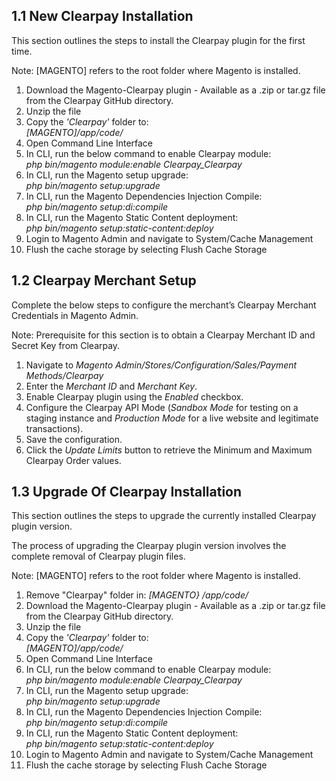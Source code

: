 <h2> 1.1 New Clearpay Installation </h2>
<p>This section outlines the steps to install the Clearpay plugin for the first time.</p>

<p> Note: [MAGENTO] refers to the root folder where Magento is installed. </p>

<ol>
	<li> Download the Magento-Clearpay plugin - Available as a .zip or tar.gz file from the Clearpay GitHub directory. </li>
	<li> Unzip the file </li>
	<li> Copy the <em>'Clearpay'</em> folder to: <br/> <em>[MAGENTO]/app/code/</em> </li>
	<li> Open Command Line Interface </li>
	<li> In CLI, run the below command to enable Clearpay module: <br/> <em>php bin/magento module:enable Clearpay_Clearpay</em> </li>
	<li> In CLI, run the Magento setup upgrade: <br/> <em>php bin/magento setup:upgrade</em> </li>
	<li> In CLI, run the Magento Dependencies Injection Compile: <br/> <em>php bin/magento setup:di:compile</em> </li>
	<li> In CLI, run the Magento Static Content deployment: <br/> <em>php bin/magento setup:static-content:deploy</em> </li>
	<li> Login to Magento Admin and navigate to System/Cache Management </li>
	<li> Flush the cache storage by selecting Flush Cache Storage </li>
</ol>

<h2> 1.2	Clearpay Merchant Setup </h2>
<p> Complete the below steps to configure the merchant’s Clearpay Merchant Credentials in Magento Admin. </p>
<p> Note: Prerequisite for this section is to obtain a Clearpay Merchant ID and Secret Key from Clearpay. </p>

<ol>
	<li> Navigate to <em>Magento Admin/Stores/Configuration/Sales/Payment Methods/Clearpay</em> </li>
	<li> Enter the <em>Merchant ID</em> and <em>Merchant Key</em>. </li>
	<li> Enable Clearpay plugin using the <em>Enabled</em> checkbox. </li>
	<li> Configure the Clearpay API Mode (<em>Sandbox Mode</em> for testing on a staging instance and <em>Production Mode</em> for a live website and legitimate transactions). </li>
	<li> Save the configuration. </li>
	<li> Click the <em>Update Limits</em> button to retrieve the Minimum and Maximum Clearpay Order values.</li>
</ol>

<h2> 1.3	Upgrade Of Clearpay Installation </h2>
<p> This section outlines the steps to upgrade the currently installed Clearpay plugin version. </p>
<p> The process of upgrading the Clearpay plugin version involves the complete removal of Clearpay plugin files. </p>
<p> Note: [MAGENTO] refers to the root folder where Magento is installed. </p>

<ol>
	<li> Remove "Clearpay" folder in: <em>[MAGENTO} /app/code/</em></li>
	<li> Download the Magento-Clearpay plugin - Available as a .zip or tar.gz file from the Clearpay GitHub directory. </li>
	<li> Unzip the file </li>
	<li> Copy the <em>'Clearpay'</em> folder to: <br/> <em>[MAGENTO]/app/code/</em> </li>
	<li> Open Command Line Interface </li>
	<li> In CLI, run the below command to enable Clearpay module: <br/> <em>php bin/magento module:enable Clearpay_Clearpay</em> </li>
	<li> In CLI, run the Magento setup upgrade: <br/> <em>php bin/magento setup:upgrade</em> </li>
	<li> In CLI, run the Magento Dependencies Injection Compile: <br/> <em>php bin/magento setup:di:compile</em> </li>
	<li> In CLI, run the Magento Static Content deployment: <br/> <em>php bin/magento setup:static-content:deploy</em> </li>
	<li> Login to Magento Admin and navigate to System/Cache Management </li>
	<li> Flush the cache storage by selecting Flush Cache Storage </li>
</ol>